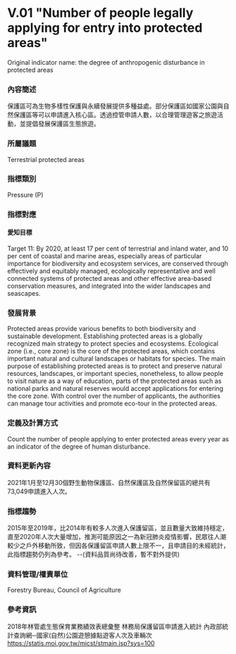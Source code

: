 # V.01 "Number of people legally applying for entry into protected areas"
Original indicator name: the degree of anthropogenic disturbance in protected areas

<script type="text/javascript" src="http://cdn.mathjax.org/mathjax/latest/MathJax.js?config=TeX-AMS-MML_HTMLorMML"></script>

### 內容簡述
保護區可為生物多樣性保護與永續發展提供多種益處。部分保護區如國家公園與自然保護區等可以申請進入核心區。透過控管申請人數，以合理管理遊客之旅遊活動，並提倡發展保護區生態旅遊。

### 所屬議題
Terrestrial protected areas
### 指標類別
Pressure (P)
### 指標對應
#### 愛知目標
Target 11: By 2020, at least 17 per cent of terrestrial and inland water, and 10 per cent of coastal and marine areas, especially areas of particular importance for biodiversity and ecosystem services, are conserved through effectively and equitably managed, ecologically representative and well connected systems of protected areas and other effective area-based conservation measures, and integrated into the wider landscapes and seascapes.
### 發展背景
Protected areas provide various benefits to both biodiversity and sustainable development. Establishing protected areas is a globally recognized main strategy to protect species and ecosystems. Ecological zone (i.e., core zone) is the core of the protected areas, which contains important natural and cultural landscapes or habitats for species. The main purpose of establishing protected areas is to protect and preserve natural resources, landscapes, or important species, nonetheless, to allow people to visit nature as a way of education, parts of the protected areas such as national parks and natural reserves would accept applications for entering the core zone. With control over the number of applicants, the authorities can manage tour activities and promote eco-tour in the protected areas.
### 定義及計算方式
Count the number of people applying to enter protected areas every year as an indicator of the degree of human disturbance.
### 資料更新內容
2021年1月至12月30個野生動物保護區、自然保護區及自然保留區的總共有73,049申請進入人次。
### 指標趨勢
2015年至2019年，比2014年有較多人次進入保護留區，並且數量大致維持穩定，直至2020年人次大量增加，推測可能原因之一為新冠肺炎疫情影響，民眾往人潮較少之戶外移動所致，但因各保護留區申請人數上限不一，且申請目的未經統計，此指標趨勢仍列為參考。 --(資料品質尚待改善，暫不對外提供)
### 資料管理/權責單位
Forestry Bureau, Council of Agriculture
### 參考資訊
2018年林管處生態保育業務績效表總彙整 林務局保護留區申請進入統計 內政部統計查詢網─國家(自然)公園遊憩據點遊客人次及車輛次 https://statis.moi.gov.tw/micst/stmain.jsp?sys=100